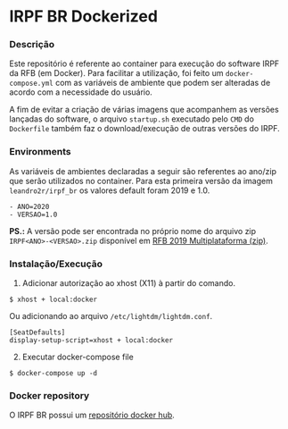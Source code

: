 # IRPF BR Dockerized

### Descrição

Este repositório é referente ao container para execução do software IRPF da RFB (em Docker). Para facilitar a utilização, foi feito um `docker-compose.yml` com as variáveis de ambiente que podem ser alteradas de acordo com a necessidade do usuário.

A fim de evitar a criação de várias imagens que acompanhem as versões lançadas do software, o arquivo `startup.sh` executado pelo `CMD` do `Dockerfile` também faz o download/execução de outras versões do IRPF.

### Environments

As variáveis de ambientes declaradas a seguir são referentes ao ano/zip que serão utilizados no container. Para esta primeira versão da imagem `leandro2r/irpf_br` os valores default foram 2019 e 1.0.

```
- ANO=2020
- VERSAO=1.0
``` 

**PS.:** A versão pode ser encontrada no próprio nome do arquivo zip `IRPF<ANO>-<VERSAO>.zip` disponível em [RFB 2019 Multiplataforma (zip)](http://receita.economia.gov.br/interface/cidadao/irpf/2019/download/multiplataforma-zip).

### Instalação/Execução

1. Adicionar autorização ao xhost (X11) à partir do comando.

```shell
$ xhost + local:docker
```

Ou adicionando ao arquivo `/etc/lightdm/lightdm.conf`.

```
[SeatDefaults]
display-setup-script=xhost + local:docker
```

2. Executar docker-compose file

```shell
$ docker-compose up -d
```

### Docker repository

O IRPF BR possui um [repositório docker hub](https://hub.docker.com/r/leandro2r/irpf_br). 

